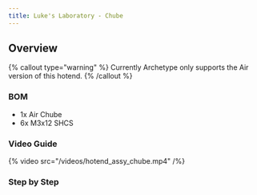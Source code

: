 ```yaml
---
title: Luke's Laboratory - Chube
---
```


## Overview

{% callout type="warning" %}
Currently Archetype only supports the Air version of this hotend.
{% /callout %}

### BOM

- 1x Air Chube
- 6x M3x12 SHCS

### Video Guide
{% video src="/videos/hotend_assy_chube.mp4" /%}

### Step by Step
